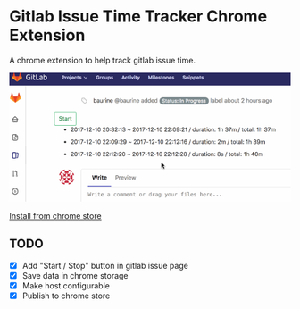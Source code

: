 # Gitlab Issue Time Tracker Chrome Extension

A chrome extension to help track gitlab issue time.

![](./art/demo.gif)

[Install from chrome store](https://chrome.google.com/webstore/detail/time-tracker-for-gitlab-i/oopjgpigefbdgfenihhkfggfjmooloia)

## TODO

- [x] Add "Start / Stop" button in gitlab issue page
- [x] Save data in chrome storage
- [x] Make host configurable
- [x] Publish to chrome store
